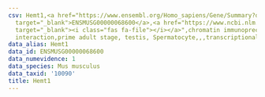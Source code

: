 ```yaml
---
csv: Hemt1,<a href="https://www.ensembl.org/Homo_sapiens/Gene/Summary?db=core;g=ENSMUSG00000068600"
  target="_blank">ENSMUSG00000068600</a>,<a href="https://www.ncbi.nlm.nih.gov/pubmed/25450459"
  target="_blank"><i class="fas fa-file"></i></a>",chromatin immunoprecipitation assay,direct
  interaction,prime adult stage, testis, Spermatocyte,,,transcriptional regulation,
data_alias: Hemt1
data_id: ENSMUSG00000068600
data_numevidence: 1
data_species: Mus musculus
data_taxid: '10090'
title: Hemt1
---
```

